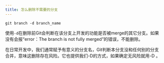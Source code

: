 ```yaml
---
title: 怎么删除不需要的分支
---
```


`git branch -d branch_name`

使用`-d`在删除前Git会判断在该分支上开发的功能是否被merge的其它分支。如果没有会报“error：The branch is not fully merged”的错误，不能删除。

在日常开发中，我们通常赋予有意义的分支名，Git判断本分支没和任何别的分支合并，意味这删除存在风险。它也提供我们-D的方式，如果确定无风险就用-D 。
